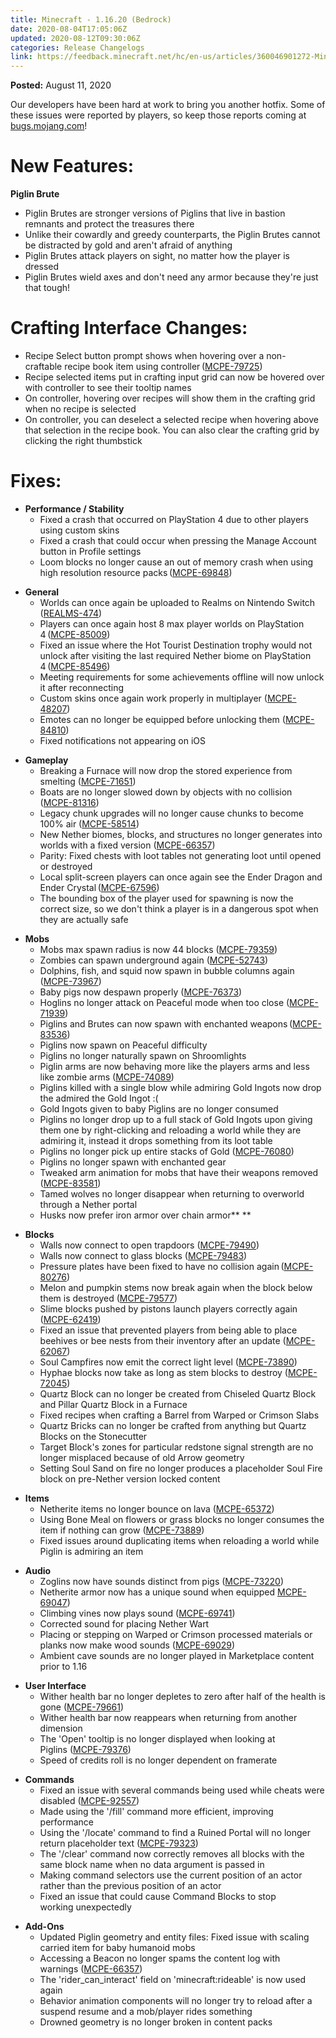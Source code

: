 ```yaml
---
title: Minecraft - 1.16.20 (Bedrock)
date: 2020-08-04T17:05:06Z
updated: 2020-08-12T09:30:06Z
categories: Release Changelogs
link: https://feedback.minecraft.net/hc/en-us/articles/360046901272-Minecraft-1-16-20-Bedrock
---
```


**Posted:** August 11, 2020

Our developers have been hard at work to bring you another hotfix. Some of these issues were reported by players, so keep those reports coming at [bugs.mojang.com](https://bugs.mojang.com/)!

# **New Features:**

**Piglin Brute**

- Piglin Brutes are stronger versions of Piglins that live in bastion remnants and protect the treasures there
- Unlike their cowardly and greedy counterparts, the Piglin Brutes cannot be distracted by gold and aren't afraid of anything
- Piglin Brutes attack players on sight, no matter how the player is dressed
- Piglin Brutes wield axes and don't need any armor because they're just that tough!

# **Crafting Interface Changes:**

- Recipe Select button prompt shows when hovering over a non-craftable recipe book item using controller ([MCPE-79725](https://bugs.mojang.com/browse/MCPE-79725))
- Recipe selected items put in crafting input grid can now be hovered over with controller to see their tooltip names
- On controller, hovering over recipes will show them in the crafting grid when no recipe is selected
- On controller, you can deselect a selected recipe when hovering above that selection in the recipe book. You can also clear the crafting grid by clicking the right thumbstick

# **Fixes:**

- **Performance / Stability**
  - Fixed a crash that occurred on PlayStation 4 due to other players using custom skins
  - Fixed a crash that could occur when pressing the Manage Account button in Profile settings
  - Loom blocks no longer cause an out of memory crash when using high resolution resource packs ([MCPE-69848](https://bugs.mojang.com/browse/MCPE-69848))

<!-- -->

- **General**
  - Worlds can once again be uploaded to Realms on Nintendo Switch ([REALMS-474](https://bugs.mojang.com/browse/REALMS-474))
  - Players can once again host 8 max player worlds on PlayStation 4 ([MCPE-85009](https://bugs.mojang.com/browse/MCPE-85009))
  - Fixed an issue where the Hot Tourist Destination trophy would not unlock after visiting the last required Nether biome on PlayStation 4 ([MCPE-85496](https://bugs.mojang.com/browse/MCPE-85496))
  - Meeting requirements for some achievements offline will now unlock it after reconnecting
  - Custom skins once again work properly in multiplayer ([MCPE-48207](https://bugs.mojang.com/browse/MCPE-48207))
  - Emotes can no longer be equipped before unlocking them ([MCPE-84810](https://bugs.mojang.com/browse/MCPE-84810))
  - Fixed notifications not appearing on iOS

<!-- -->

- **Gameplay**
  - Breaking a Furnace will now drop the stored experience from smelting ([MCPE-71651](https://bugs.mojang.com/browse/MCPE-71651))
  - Boats are no longer slowed down by objects with no collision ([MCPE-81316](https://bugs.mojang.com/browse/MCPE-81316))
  - Legacy chunk upgrades will no longer cause chunks to become 100% air ([MCPE-58514](https://bugs.mojang.com/browse/MCPE-58514))
  - New Nether biomes, blocks, and structures no longer generates into worlds with a fixed version ([MCPE-66357](https://bugs.mojang.com/browse/MCPE-66357))
  - Parity: Fixed chests with loot tables not generating loot until opened or destroyed
  - Local split-screen players can once again see the Ender Dragon and Ender Crystal ([MCPE-67596](https://bugs.mojang.com/browse/MCPE-67596))
  - The bounding box of the player used for spawning is now the correct size, so we don't think a player is in a dangerous spot when they are actually safe

<!-- -->

- **Mobs**
  - Mobs max spawn radius is now 44 blocks ([MCPE-79359](https://bugs.mojang.com/browse/MCPE-79359))
  - Zombies can spawn underground again ([MCPE-52743](https://bugs.mojang.com/browse/MCPE-52743))
  - Dolphins, fish, and squid now spawn in bubble columns again ([MCPE-73967](https://bugs.mojang.com/browse/MCPE-73967))
  - Baby pigs now despawn properly ([MCPE-76373](https://bugs.mojang.com/browse/MCPE-76373))
  - Hoglins no longer attack on Peaceful mode when too close ([MCPE-71939](https://bugs.mojang.com/browse/MCPE-71939))
  - Piglins and Brutes can now spawn with enchanted weapons ([MCPE-83536](https://bugs.mojang.com/browse/MCPE-83536))
  - Piglins now spawn on Peaceful difficulty
  - Piglins no longer naturally spawn on Shroomlights
  - Piglin arms are now behaving more like the players arms and less like zombie arms ([MCPE-74089](https://bugs.mojang.com/browse/MCPE-74089))
  - Piglins killed with a single blow while admiring Gold Ingots now drop the admired the Gold Ingot :(
  - Gold Ingots given to baby Piglins are no longer consumed
  - Piglins no longer drop up to a full stack of Gold Ingots upon giving them one by right-clicking and reloading a world while they are admiring it, instead it drops something from its loot table
  - Piglins no longer pick up entire stacks of Gold ([MCPE-76080](https://bugs.mojang.com/browse/MCPE-76080))
  - Piglins no longer spawn with enchanted gear
  - Tweaked arm animation for mobs that have their weapons removed ([MCPE-83581](https://bugs.mojang.com/browse/MCPE-83581))
  - Tamed wolves no longer disappear when returning to overworld through a Nether portal
  - Husks now prefer iron armor over chain armor**  **

<!-- -->

- **Blocks**
  - Walls now connect to open trapdoors ([MCPE-79490](https://bugs.mojang.com/browse/MCPE-79490))
  - Walls now connect to glass blocks ([MCPE-79483](https://bugs.mojang.com/browse/MCPE-79483))
  - Pressure plates have been fixed to have no collision again ([MCPE-80276](https://bugs.mojang.com/browse/MCPE-80276))
  - Melon and pumpkin stems now break again when the block below them is destroyed ([MCPE-79577](https://bugs.mojang.com/browse/MCPE-79577))
  - Slime blocks pushed by pistons launch players correctly again ([MCPE-62419](https://bugs.mojang.com/browse/MCPE-62419))
  - Fixed an issue that prevented players from being able to place beehives or bee nests from their inventory after an update ([MCPE-62067](https://bugs.mojang.com/browse/MCPE-62067))
  - Soul Campfires now emit the correct light level ([MCPE-73890](https://bugs.mojang.com/browse/MCPE-73890))
  - Hyphae blocks now take as long as stem blocks to destroy ([MCPE-72045](https://bugs.mojang.com/browse/MCPE-72045))
  - Quartz Block can no longer be created from Chiseled Quartz Block and Pillar Quartz Block in a Furnace
  - Fixed recipes when crafting a Barrel from Warped or Crimson Slabs
  - Quartz Bricks can no longer be crafted from anything but Quartz Blocks on the Stonecutter
  - Target Block's zones for particular redstone signal strength are no longer misplaced because of old Arrow geometry
  - Setting Soul Sand on fire no longer produces a placeholder Soul Fire block on pre-Nether version locked content

<!-- -->

- **Items**
  - Netherite items no longer bounce on lava ([MCPE-65372](https://bugs.mojang.com/browse/MCPE-65372))
  - Using Bone Meal on flowers or grass blocks no longer consumes the item if nothing can grow ([MCPE-73889](https://bugs.mojang.com/browse/MCPE-73889))
  - Fixed issues around duplicating items when reloading a world while Piglin is admiring an item

<!-- -->

- **Audio**
  - Zoglins now have sounds distinct from pigs ([MCPE-73220](https://bugs.mojang.com/browse/MCPE-73220))
  - Netherite armor now has a unique sound when equipped [MCPE-69047](https://bugs.mojang.com/browse/MCPE-69047))
  - Climbing vines now plays sound ([MCPE-69741](https://bugs.mojang.com/browse/MCPE-69741))
  - Corrected sound for placing Nether Wart
  - Placing or stepping on Warped or Crimson processed materials or planks now make wood sounds ([MCPE-69029](https://bugs.mojang.com/browse/MCPE-69029))
  - Ambient cave sounds are no longer played in Marketplace content prior to 1.16

<!-- -->

- **User Interface**
  - Wither health bar no longer depletes to zero after half of the health is gone ([MCPE-79661](https://bugs.mojang.com/browse/MCPE-79661))
  - Wither health bar now reappears when returning from another dimension
  - The 'Open' tooltip is no longer displayed when looking at Piglins ([MCPE-79376](https://bugs.mojang.com/browse/MCPE-79376))
  - Speed of credits roll is no longer dependent on framerate

<!-- -->

- **Commands**
  - Fixed an issue with several commands being used while cheats were disabled ([MCPE-92557](https://bugs.mojang.com/browse/MCPE-92557))
  - Made using the '/fill' command more efficient, improving performance
  - Using the '/locate' command to find a Ruined Portal will no longer return placeholder text ([MCPE-79323](https://bugs.mojang.com/browse/MCPE-79323))
  - The '/clear' command now correctly removes all blocks with the same block name when no data argument is passed in
  - Making command selectors use the current position of an actor rather than the previous position of an actor
  - Fixed an issue that could cause Command Blocks to stop working unexpectedly

<!-- -->

- **Add-Ons**
  - Updated Piglin geometry and entity files: Fixed issue with scaling carried item for baby humanoid mobs
  - Accessing a Beacon no longer spams the content log with warnings ([MCPE-66357](https://bugs.mojang.com/browse/MCPE-66357))
  - The 'rider_can_interact' field on 'minecraft:rideable' is now used again
  - Behavior animation components will no longer try to reload after a suspend resume and a mob/player rides something
  - Drowned geometry is no longer broken in content packs
